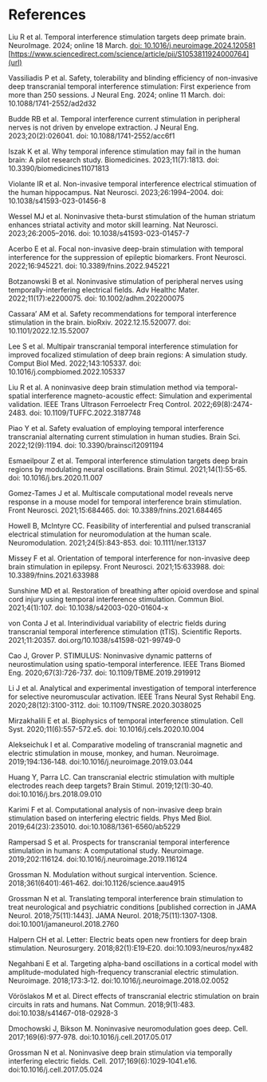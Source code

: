 # References

Liu R et al. Temporal interference stimulation targets deep primate brain. NeuroImage. 2024; online 18 March. [doi: 10.1016/j.neuroimage.2024.120581](url)
[https://www.sciencedirect.com/science/article/pii/S1053811924000764](url)

Vassiliadis P et al. Safety, tolerability and blinding efficiency of non-invasive deep transcranial temporal interference stimulation: First experience from more than 250 sessions. J Neural Eng. 2024; online 11 March. doi: 10.1088/1741-2552/ad2d32

Budde RB et al. Temporal interference current stimulation in peripheral nerves is not driven by envelope extraction. J Neural Eng. 2023;20(2):026041. doi: 10.1088/1741-2552/acc6f1

Iszak K et al. Why temporal inference stimulation may fail in the human brain: A pilot research study. Biomedicines. 2023;11(7):1813. doi: 10.3390/biomedicines11071813

Violante IR et al. Non-invasive temporal interference electrical stimuation of the human hippocampus. Nat Neurosci. 2023;26:1994–2004. doi: 10.1038/s41593-023-01456-8

Wessel MJ et al. Noninvasive theta-burst stimulation of the human striatum enhances striatal activity and motor skill learning. Nat Neurosci. 2023;26:2005–2016. doi: 10.1038/s41593-023-01457-7

Acerbo E et al. Focal non-invasive deep-brain stimulation with temporal interference for the suppression of epileptic biomarkers. Front Neurosci. 2022;16:945221. doi: 10.3389/fnins.2022.945221

Botzanowski B et al. Noninvasive stimulation of peripheral nerves using temporally-interfering electrical fields. Adv Healthc Mater. 2022;11(17):e2200075. doi: 10.1002/adhm.202200075

Cassara’ AM et al. Safety recommendations for temporal interference stimulation in the brain. bioRxiv. 2022.12.15.520077. doi: 10.1101/2022.12.15.52007

Lee S et al. Multipair transcranial temporal interference stimulation for improved focalized stimulation of deep brain regions: A simulation study. Comput Biol Med. 2022;143:105337. doi: 10.1016/j.compbiomed.2022.105337

Liu R et al. A noninvasive deep brain stimulation method via temporal-spatial interference magneto-acoustic effect: Simulation and experimental validation. IEEE Trans Ultrason Ferroelectr Freq Control. 2022;69(8):2474-2483. doi: 10.1109/TUFFC.2022.3187748

Piao Y et al. Safety evaluation of employing temporal interference transcranial alternating current stimulation in human studies. Brain Sci. 2022;12(9):1194. doi: 10.3390/brainsci12091194

Esmaeilpour Z et al. Temporal interference stimulation targets deep brain regions by modulating neural oscillations. Brain Stimul. 2021;14(1):55-65. doi: 10.1016/j.brs.2020.11.007

Gomez-Tames J et al. Multiscale computational model reveals nerve response in a mouse model for temporal interference brain stimulation. Front Neurosci. 2021;15:684465. doi: 10.3389/fnins.2021.684465

Howell B, McIntyre CC. Feasibility of interferential and pulsed transcranial electrical stimulation for neuromodulation at the human scale. Neuromodulation. 2021;24(5):843-853. doi: 10.1111/ner.13137

Missey F et al. Orientation of temporal interference for non-invasive deep brain stimulation in epilepsy. Front Neurosci. 2021;15:633988. doi: 10.3389/fnins.2021.633988

Sunshine MD et al. Restoration of breathing after opioid overdose and spinal cord injury using temporal interference stimulation. Commun Biol. 2021;4(1):107. doi: 10.1038/s42003-020-01604-x

von Conta J et al. Interindividual variability of electric fields during transcranial temporal interference stimulation (tTIS). Scientific Reports. 2021;11:20357. doi.org/10.1038/s41598-021-99749-0

Cao J, Grover P. STIMULUS: Noninvasive dynamic patterns of neurostimulation using spatio-temporal interference. IEEE Trans Biomed Eng. 2020;67(3):726-737. doi: 10.1109/TBME.2019.2919912

Li J et al. Analytical and experimental investigation of temporal interference for selective neuromuscular activation. IEEE Trans Neural Syst Rehabil Eng. 2020;28(12):3100-3112. doi: 10.1109/TNSRE.2020.3038025

Mirzakhalili E et al. Biophysics of temporal interference stimulation. Cell Syst. 2020;11(6):557-572.e5. doi: 10.1016/j.cels.2020.10.004

Alekseichuk I et al. Comparative modeling of transcranial magnetic and electric stimulation in mouse, monkey, and human. Neuroimage. 2019;194:136‐148. doi:10.1016/j.neuroimage.2019.03.044

Huang Y, Parra LC. Can transcranial electric stimulation with multiple electrodes reach deep targets? Brain Stimul. 2019;12(1):30‐40. doi:10.1016/j.brs.2018.09.010

Karimi F et al. Computational analysis of non-invasive deep brain stimulation based on interfering electric fields. Phys Med Biol. 2019;64(23):235010. doi:10.1088/1361-6560/ab5229

Rampersad S et al. Prospects for transcranial temporal interference stimulation in humans: A computational study. Neuroimage. 2019;202:116124. doi:10.1016/j.neuroimage.2019.116124

Grossman N. Modulation without surgical intervention. Science. 2018;361(6401):461‐462. doi:10.1126/science.aau4915

Grossman N et al. Translating temporal interference brain stimulation to treat neurological and psychiatric conditions [published correction in JAMA Neurol. 2018;75(11):1443]. JAMA Neurol. 2018;75(11):1307‐1308. doi:10.1001/jamaneurol.2018.2760

Halpern CH et al. Letter: Electric beats open new frontiers for deep brain stimulation. Neurosurgery. 2018;82(1):E19‐E20. doi:10.1093/neuros/nyx482

Negahbani E et al. Targeting alpha-band oscillations in a cortical model with amplitude-modulated high-frequency transcranial electric stimulation. Neuroimage. 2018;173:3‐12. doi:10.1016/j.neuroimage.2018.02.0052

Vöröslakos M et al. Direct effects of transcranial electric stimulation on brain circuits in rats and humans. Nat Commun. 2018;9(1):483. doi:10.1038/s41467-018-02928-3

Dmochowski J, Bikson M. Noninvasive neuromodulation goes deep. Cell. 2017;169(6):977‐978. doi:10.1016/j.cell.2017.05.017

Grossman N et al. Noninvasive deep brain stimulation via temporally interfering electric fields. Cell. 2017;169(6):1029‐1041.e16. doi:10.1016/j.cell.2017.05.024
